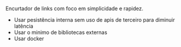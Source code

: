 Encurtador de links com foco em simplicidade e rapidez.

- Usar pesistência interna sem uso de apis de terceiro para diminuir latência
- Usar o minimo de bibliotecas externas
- Usar docker
